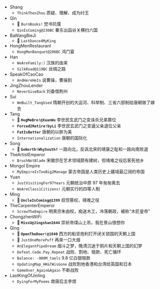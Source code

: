 - Shang
  - `ThinkThenZhou` 质疑、理解、成为纣王
- Qin
  - 🥳 `BurnBooks!` 焚书坑儒
  - `QinIsComing@230BC` 秦东出函谷关横扫六国
- BaWangBieJi
  - 🥳 `LastDance4MyKing`
- HongMenRestaurant
  - `HongMenBanquet@206BC` 鸿门宴
- Han
  - `WeAreFamily:)` 汉族的由来
  - `SilkRoad@119BC` 丝绸之路
- SpeakOfCaoCao
  - `AndHereHeIs` 说曹操，曹操到
- JingZhouLender
  - `NeverGiveBack` 刘备借荆州
- Sui
  - `WeBuilt_TangUsed` 隋朝开创的大运河、科举制、三省六部制给唐朝做了嫁衣
- Tang
  - **🥳 `HugMeBro!@XuanWu`** 李世民玄武门之变诛杀兄弟篡位
  - **`Forced2Retire!byLi`** 李世民玄武门之变逼父亲退位父亲
  - **`FatIsBetter`** 唐朝的以胖为美
  - `Internationalization` 唐朝的国际化
- Song
  - **🥳 `GoNorth!WhySouth?`** 一路向北，反讽北宋的靖康之耻和一路向南败退
- TheArtistEmperor
  - `BrushNotBlade` 宋徽宗在艺术领域颇有建树，但靖难之役后客死他乡
- Mongol Empire
  - `MyEmpireIsTooBig2Manage` 蒙古帝国是人类历史上疆域最辽阔的帝国
- Yuan
  - `JustVisitingFor97Years` 元朝统治中原 97 年匆匆离去
  - `WeAreClass1Citizens!` 元朝实行的四等人制
- Ming
  - **🥳 `UncleIsComing@1399`** 叔侄篡权，靖难之役
- TheCarpenterEmperor
  - `ScrewTheEmpire` 明熹宗朱由校，痴迷木工，冷落朝政，被称“木匠皇帝”
- ChongzhenWiFi
  - **🥳 `MissU@Jingshan1644`** 崇祯帝煤山上吊，我在景山很想你
- Qing
  - **🥳 `OpenTheDoor!@1840`** 西方的船坚炮利打开闭关锁国的天朝上国
  - **🥳** `JustOneMorePuff` 再来一口大烟
  - `AnElegantPipeDream` 烟斗之梦，晚清沉迷于鸦片和天朝上国的幻梦
  - `Defeat.Cede.Pay.Repeat` 战败、割地、赔款、死亡循环
  - `Balance: -980M_taels` 9.8 亿白银赔款
  - `UpdatingMap_HK&TWisGone` 战败割地香港和台湾给英国和日本
  - `GameOver_Again&Again` 不断战败
- LastKingOfJinling
  - `DyingForMyPoems` 南唐后主李煜
